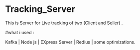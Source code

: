 # Tracking_Server
This is Server for Live tracking of two (Client and Seller) .


#what i used :

Kafka | Node js | EXpress Server | Redius | some optimizations.
